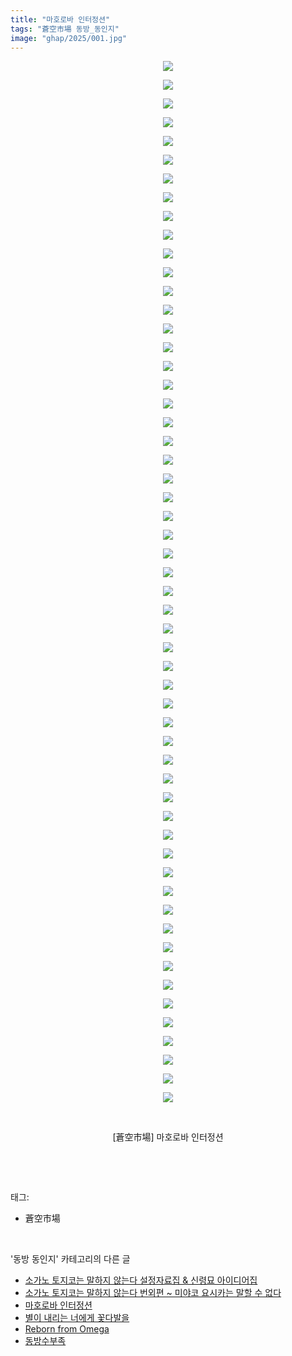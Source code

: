 ```yaml
---
title: "마호로바 인터정션"
tags: "蒼空市場 동방_동인지"
image: "ghap/2025/001.jpg"
---
```

<div class="article">
<p style="text-align: center; clear: none; float: none;"><img src="{{ site.nasurl }}/ghap/2025/001.jpg"/></p>
<p style="text-align: center; clear: none; float: none;"><img src="{{ site.nasurl }}/ghap/2025/002.jpg"/></p>
<p style="text-align: center; clear: none; float: none;"><img src="{{ site.nasurl }}/ghap/2025/003.jpg"/></p>
<p style="text-align: center; clear: none; float: none;"><img src="{{ site.nasurl }}/ghap/2025/004.jpg"/></p>
<p style="text-align: center; clear: none; float: none;"><img src="{{ site.nasurl }}/ghap/2025/005.jpg"/></p>
<p style="text-align: center; clear: none; float: none;"><img src="{{ site.nasurl }}/ghap/2025/006.jpg"/></p>
<p style="text-align: center; clear: none; float: none;"><img src="{{ site.nasurl }}/ghap/2025/007.jpg"/></p>
<p style="text-align: center; clear: none; float: none;"><img src="{{ site.nasurl }}/ghap/2025/008.jpg"/></p>
<p style="text-align: center; clear: none; float: none;"><img src="{{ site.nasurl }}/ghap/2025/009.jpg"/></p>
<p style="text-align: center; clear: none; float: none;"><img src="{{ site.nasurl }}/ghap/2025/010.jpg"/></p>
<p style="text-align: center; clear: none; float: none;"><img src="{{ site.nasurl }}/ghap/2025/011.jpg"/></p>
<p style="text-align: center; clear: none; float: none;"><img src="{{ site.nasurl }}/ghap/2025/012.jpg"/></p>
<p style="text-align: center; clear: none; float: none;"><img src="{{ site.nasurl }}/ghap/2025/013.jpg"/></p>
<p style="text-align: center; clear: none; float: none;"><img src="{{ site.nasurl }}/ghap/2025/014.jpg"/></p>
<p style="text-align: center; clear: none; float: none;"><img src="{{ site.nasurl }}/ghap/2025/015.jpg"/></p>
<p style="text-align: center; clear: none; float: none;"><img src="{{ site.nasurl }}/ghap/2025/016.jpg"/></p>
<p style="text-align: center; clear: none; float: none;"><img src="{{ site.nasurl }}/ghap/2025/017.jpg"/></p>
<p style="text-align: center; clear: none; float: none;"><img src="{{ site.nasurl }}/ghap/2025/018.jpg"/></p>
<p style="text-align: center; clear: none; float: none;"><img src="{{ site.nasurl }}/ghap/2025/019.jpg"/></p>
<p style="text-align: center; clear: none; float: none;"><img src="{{ site.nasurl }}/ghap/2025/020.jpg"/></p>
<p style="text-align: center; clear: none; float: none;"><img src="{{ site.nasurl }}/ghap/2025/021.jpg"/></p>
<p style="text-align: center; clear: none; float: none;"><img src="{{ site.nasurl }}/ghap/2025/022.jpg"/></p>
<p style="text-align: center; clear: none; float: none;"><img src="{{ site.nasurl }}/ghap/2025/023.jpg"/></p>
<p style="text-align: center; clear: none; float: none;"><img src="{{ site.nasurl }}/ghap/2025/024.jpg"/></p>
<p style="text-align: center; clear: none; float: none;"><img src="{{ site.nasurl }}/ghap/2025/025.jpg"/></p>
<p style="text-align: center; clear: none; float: none;"><img src="{{ site.nasurl }}/ghap/2025/026.jpg"/></p>
<p style="text-align: center; clear: none; float: none;"><img src="{{ site.nasurl }}/ghap/2025/027.jpg"/></p>
<p style="text-align: center; clear: none; float: none;"><img src="{{ site.nasurl }}/ghap/2025/028.jpg"/></p>
<p style="text-align: center; clear: none; float: none;"><img src="{{ site.nasurl }}/ghap/2025/029.jpg"/></p>
<p style="text-align: center; clear: none; float: none;"><img src="{{ site.nasurl }}/ghap/2025/030.jpg"/></p>
<p style="text-align: center; clear: none; float: none;"><img src="{{ site.nasurl }}/ghap/2025/031.jpg"/></p>
<p style="text-align: center; clear: none; float: none;"><img src="{{ site.nasurl }}/ghap/2025/032.jpg"/></p>
<p style="text-align: center; clear: none; float: none;"><img src="{{ site.nasurl }}/ghap/2025/033.jpg"/></p>
<p style="text-align: center; clear: none; float: none;"><img src="{{ site.nasurl }}/ghap/2025/034.jpg"/></p>
<p style="text-align: center; clear: none; float: none;"><img src="{{ site.nasurl }}/ghap/2025/035.jpg"/></p>
<p style="text-align: center; clear: none; float: none;"><img src="{{ site.nasurl }}/ghap/2025/036.jpg"/></p>
<p style="text-align: center; clear: none; float: none;"><img src="{{ site.nasurl }}/ghap/2025/037.jpg"/></p>
<p style="text-align: center; clear: none; float: none;"><img src="{{ site.nasurl }}/ghap/2025/038.jpg"/></p>
<p style="text-align: center; clear: none; float: none;"><img src="{{ site.nasurl }}/ghap/2025/039.jpg"/></p>
<p style="text-align: center; clear: none; float: none;"><img src="{{ site.nasurl }}/ghap/2025/040.jpg"/></p>
<p style="text-align: center; clear: none; float: none;"><img src="{{ site.nasurl }}/ghap/2025/041.jpg"/></p>
<p style="text-align: center; clear: none; float: none;"><img src="{{ site.nasurl }}/ghap/2025/042.jpg"/></p>
<p style="text-align: center; clear: none; float: none;"><img src="{{ site.nasurl }}/ghap/2025/043.jpg"/></p>
<p style="text-align: center; clear: none; float: none;"><img src="{{ site.nasurl }}/ghap/2025/044.jpg"/></p>
<p style="text-align: center; clear: none; float: none;"><img src="{{ site.nasurl }}/ghap/2025/045.jpg"/></p>
<p style="text-align: center; clear: none; float: none;"><img src="{{ site.nasurl }}/ghap/2025/046.jpg"/></p>
<p style="text-align: center; clear: none; float: none;"><img src="{{ site.nasurl }}/ghap/2025/047.jpg"/></p>
<p style="text-align: center; clear: none; float: none;"><img src="{{ site.nasurl }}/ghap/2025/048.jpg"/></p>
<p style="text-align: center; clear: none; float: none;"><img src="{{ site.nasurl }}/ghap/2025/049.jpg"/></p>
<p style="text-align: center; clear: none; float: none;"><img src="{{ site.nasurl }}/ghap/2025/050.jpg"/></p>
<p style="text-align: center; clear: none; float: none;"><img src="{{ site.nasurl }}/ghap/2025/051.jpg"/></p>
<p style="text-align: center; clear: none; float: none;"><img src="{{ site.nasurl }}/ghap/2025/052.jpg"/></p>
<p style="text-align: center; clear: none; float: none;"><img src="{{ site.nasurl }}/ghap/2025/053.jpg"/></p>
<p style="text-align: center; clear: none; float: none;"><img src="{{ site.nasurl }}/ghap/2025/054.jpg"/></p>
<p style="text-align: center; clear: none; float: none;"><img src="{{ site.nasurl }}/ghap/2025/055.jpg"/></p>
<p style="text-align: center; clear: none; float: none;"><img src="{{ site.nasurl }}/ghap/2025/056.jpg"/></p>
<p style="text-align: center; clear: none; float: none;"><br/></p>
<p style="text-align: center; clear: none; float: none;">[蒼空市場] 마호로바 인터정션</p>
<p style="text-align: center; clear: none; float: none;"><br/></p>
</div><br/>
<div class="tagTrail">
<p>태그: </p>
<ul>
<li>蒼空市場</li>
</ul>
</div><br/>
<div class="another">
<p>'동방 동인지' 카테고리의 다른 글</p>
<ul>
<li><a href="/2016-09-07-ghap_2028">소가노 토지코는 말하지 않는다 설정자료집 &amp; 신령묘 아이디어집</a></li>
<li><a href="/2016-09-07-ghap_2027">소가노 토지코는 말하지 않는다 번외편 ~ 미야코 요시카는 말할 수 없다</a></li>
<li><a href="/2016-09-06-ghap_2025">마호로바 인터정션</a></li>
<li><a href="/2016-09-06-ghap_2022">별이 내리는 너에게 꽃다발을</a></li>
<li><a href="/2016-09-06-ghap_2021">Reborn from Omega</a></li>
<li><a href="/2016-09-06-ghap_2020">동방수부족</a></li>
</ul>
</div><br/>
<div class="cb_module cb_fluid">
<div class="cb_wrt cb_profile">
</div><!-- commentList close -->
</div><br/>
